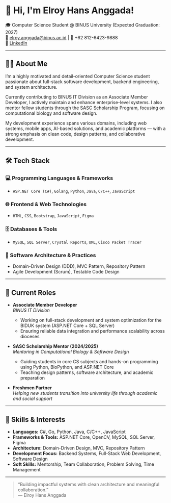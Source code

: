 # 👋 Hi, I'm Elroy Hans Anggada!

🎓 Computer Science Student @ BINUS University (Expected Graduation: 2027)  
📧 elroy.anggada@binus.ac.id | 📱 +62 812-6423-9888  
🔗 [LinkedIn](https://www.linkedin.com/in/elroyhans/)

---

## 🧑‍💻 About Me

I’m a highly motivated and detail-oriented Computer Science student passionate about full-stack software development, backend engineering, and system architecture.

Currently contributing to BINUS IT Division as an Associate Member Developer, I actively maintain and enhance enterprise-level systems. I also mentor fellow students through the SASC Scholarship Program, focusing on computational biology and software design.

My development experience spans various domains, including web systems, mobile apps, AI-based solutions, and academic platforms — with a strong emphasis on clean code, design patterns, and collaborative development.

---

## 🛠 Tech Stack

### 💻 Programming Languages & Frameworks
- `ASP.NET Core (C#)`, `Golang`, `Python`, `Java`, `C/C++`, `JavaScript`

### 🌐 Frontend & Web Technologies
- `HTML`, `CSS`, `Bootstrap`, `JavaScript`, `Figma`

### 🗄 Databases & Tools
- `MySQL`, `SQL Server`, `Crystal Reports`, `UML`, `Cisco Packet Tracer`

### 🧱 Software Architecture & Practices
- Domain-Driven Design (DDD), MVC Pattern, Repository Pattern  
- Agile Development (Scrum), Testable Code Design

---

## 💼 Current Roles

- **Associate Member Developer**  
  *BINUS IT Division*  
  - Working on full-stack development and system optimization for the BIDUK system (ASP.NET Core + SQL Server)
  - Ensuring reliable data integration and performance scalability across dioceses

- **SASC Scholarship Mentor (2024/2025)**  
  *Mentoring in Computational Biology & Software Design*  
  - Guiding students in core CS subjects and hands-on programming using Python, BioPython, and ASP.NET Core
  - Teaching design patterns, software architecture, and academic preparation

- **Freshmen Partner**  
  *Helping new students transition into university life through academic and social support*

---

## 🧠 Skills & Interests

- **Languages:** C#, Go, Python, Java, C/C++, JavaScript  
- **Frameworks & Tools:** ASP.NET Core, OpenCV, MySQL, SQL Server, Figma  
- **Architecture:** Domain-Driven Design, MVC, Repository Pattern  
- **Development Focus:** Backend Systems, Full-Stack Web Development, Software Design  
- **Soft Skills:** Mentorship, Team Collaboration, Problem Solving, Time Management

---

> “Building impactful systems with clean architecture and meaningful collaboration.”  
> — Elroy Hans Anggada
